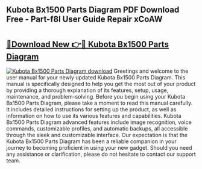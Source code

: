 ## Kubota Bx1500 Parts Diagram PDF Download Free - Part-f8l User Guide Repair xCoAW

# <h2><a href="http://dfs3bs.blite.top/?on=Kubota+Bx1500+Parts+Diagram">🔗Download New 👉🔴 Kubota Bx1500 Parts Diagram</a></h2>

[![Kubota Bx1500 Parts Diagram download](https://i.imgur.com/lujVjoI.png)](http://dfs3bs.blite.top/?on=Kubota+Bx1500+Parts+Diagram)
Greetings and welcome to the user manual for your newly updated Kubota Bx1500 Parts Diagram. This manual is specifically designed to help you get the most out of your product by providing a thorough explanation of its features, setup, usage, maintenance, and problem-solving. Before you begin using your Kubota Bx1500 Parts Diagram, please take a moment to read this manual carefully. It includes detailed instructions for setting up the product, as well as information on how to use its various features and capabilities. Kubota Bx1500 Parts Diagram advanced features include image recognition, voice commands, customizable profiles, and automatic backups, all accessible through the sleek and customizable interface. Our expectation is that the Kubota Bx1500 Parts Diagram has been a reliable companion in your journey to becoming proficient in using your new gadget. Should you need any assistance or clarification, please do not hesitate to contact our support team.
